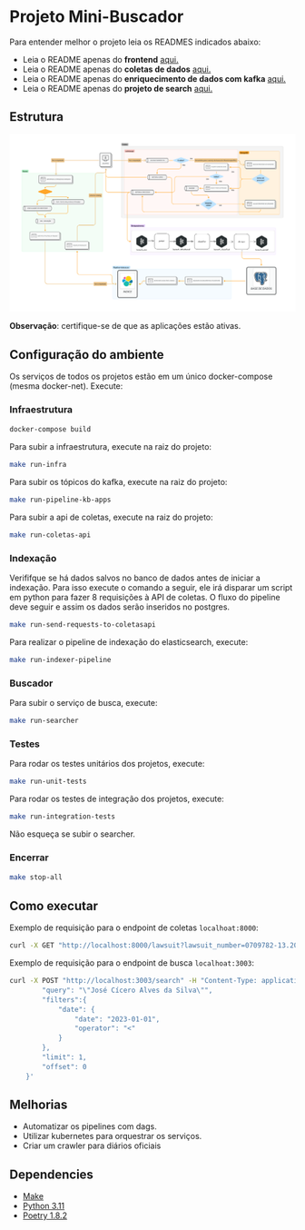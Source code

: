 # Projeto Mini-Buscador

Para entender melhor o projeto leia os READMES indicados abaixo:
- Leia o README apenas do **frontend** [aqui.](./FRONTEND.md)
- Leia o README apenas do **coletas de dados** [aqui.](./coletas-api/README.md)
- Leia o README apenas do **enriquecimento de dados com kafka** [aqui.](./kb-kafka-pipeline/README.md)
- Leia o README apenas do **projeto de search** [aqui.](./search/README.md)

## Estrutura
![Estrutura atual(desatualizada TT) do projeto](./imagens/minijus_arq_1.png)

**Observação**: certifique-se de que as aplicações estão ativas.

## Configuração do ambiente
Os serviços de todos os projetos estão em um único docker-compose (mesma docker-net). Execute:

### Infraestrutura
```bash
docker-compose build
```

Para subir a infraestrutura, execute na raiz do projeto:

```bash
make run-infra
```

Para subir os tópicos do kafka, execute na raiz do projeto:

```bash
make run-pipeline-kb-apps
```

Para subir a api de coletas, execute na raiz do projeto:

```bash
make run-coletas-api 
```
### Indexação

Verififque se há dados salvos no banco de dados antes de iniciar a indexação. Para isso execute o comando a seguir, ele irá disparar um script em python para fazer 8 requisições à API de coletas. O fluxo do pipeline deve seguir e assim os dados serão inseridos no postgres.

```bash
make run-send-requests-to-coletasapi 
```

Para realizar o pipeline de indexação do elasticsearch, execute:

```bash
make run-indexer-pipeline
```

### Buscador

Para subir o serviço de busca, execute:

```bash
make run-searcher
```

### Testes

Para rodar os testes unitários dos projetos, execute:

```bash
make run-unit-tests
```

Para rodar os testes de integração dos projetos, execute:

```bash
make run-integration-tests
```
Não esqueça se subir o searcher.

### Encerrar

```bash
make stop-all
```

## Como executar

Exemplo de requisição para o endpoint de coletas `localhoat:8000`:
```bash
curl -X GET "http://localhost:8000/lawsuit?lawsuit_number=0709782-13.2022.8.02.0058&max_cache_age_seconds=600000"
```

Exemplo de requisição para o endpoint de busca `localhoat:3003`:
```bash
curl -X POST "http://localhost:3003/search" -H "Content-Type: application/json" -d '{
        "query": "\"José Cícero Alves da Silva\"",
        "filters":{
            "date": {
                "date": "2023-01-01",
                "operator": "<"
            }
        },
        "limit": 1,
        "offset": 0
    }'
```

## Melhorias
- Automatizar os pipelines com dags.
- Utilizar kubernetes para orquestrar os serviços.
- Criar um crawler para diários oficiais

## Dependencies

- [Make](https://www.gnu.org/software/make/)
- [Python 3.11](https://www.python.org/)
- [Poetry 1.8.2](https://python-poetry.org/)
